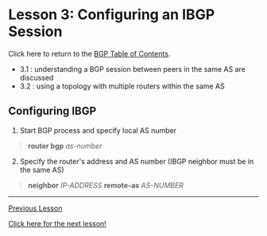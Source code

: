 # Lesson 3: Configuring an IBGP Session

Click here to return to the [BGP Table of Contents](../README.md).

 * 3.1 : understanding a BGP session between peers in the same AS are discussed
 * 3.2 : using a topology with multiple routers within the same AS

## Configuring IBGP

1. Start BGP process and specify local AS number

> __router bgp__ _as-number_

2. Specify the router's address and AS number (IBGP neighbor must be in the same AS)

> __neighbor__ _IP-ADDRESS_ __remote-as__ _AS-NUMBER_

---

[Previous Lesson](./3.1.md)

[Click here for the next lesson!](./4.1.md)
